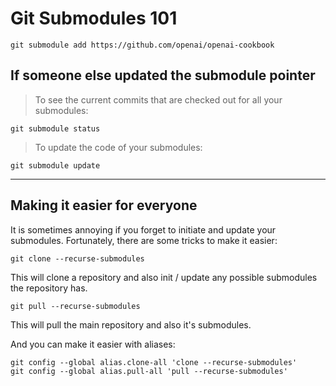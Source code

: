 # Git Submodules 101

`git submodule add https://github.com/openai/openai-cookbook`

## If someone else updated the submodule pointer

> To see the current commits that are checked out for all your submodules:

`git submodule status`

> To update the code of your submodules:

`git submodule update`

---

## Making it easier for everyone

It is sometimes annoying if you forget to initiate and update your submodules. Fortunately, there are some tricks to make it easier:

`git clone --recurse-submodules`
    
This will clone a repository and also init / update any possible
submodules the repository has.

`git pull --recurse-submodules`
    
This will pull the main repository and also it's submodules.

And you can make it easier with aliases:

```
git config --global alias.clone-all 'clone --recurse-submodules'
git config --global alias.pull-all 'pull --recurse-submodules'
```